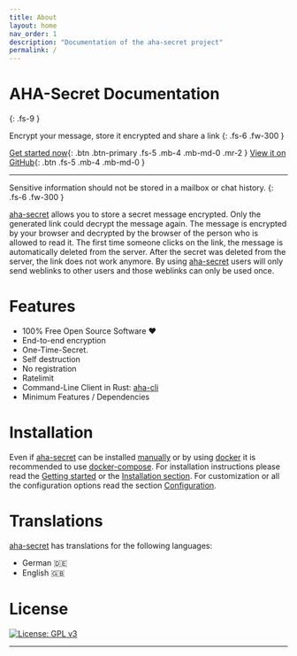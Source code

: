 ```yaml
---
title: About
layout: home
nav_order: 1
description: "Documentation of the aha-secret project"
permalink: /
---
```


# AHA-Secret Documentation
{: .fs-9 }

Encrypt your message, store it encrypted and share a link
{: .fs-6 .fw-300 }

[Get started now](/getting-started){: .btn .btn-primary .fs-5 .mb-4 .mb-md-0 .mr-2 }
[View it on GitHub][aha-secret]{: .btn .fs-5 .mb-4 .mb-md-0 }

---

Sensitive information should not be stored in a mailbox or chat history.
{: .fs-6 .fw-300 }

[aha-secret] allows you to store a secret message encrypted. Only the generated link could decrypt the message again. The message is encrypted by your browser and decrypted by the browser of the person who is allowed to read it. The first time someone clicks on the link, the message is automatically deleted from the server. After the secret was deleted from the server, the link does not work anymore. By using [aha-secret] users will only send weblinks to other users and those weblinks can only be used once.



# Features

* 100% Free Open Source Software ❤️
* End-to-end encryption
* One-Time-Secret. 
* Self destruction
* No registration
* Ratelimit
* Command-Line Client in Rust: [aha-cli]
* Minimum Features / Dependencies

# Installation

Even if [aha-secret] can be installed [manually](/docs/installation/manually) or by using [docker](/docs/installation/docker) it is
recommended to use [docker-compose](/docs/installation/docker-compose).
For installation instructions please read the [Getting started](/getting-started) or the [Installation section](/docs/installation). For customization
or all the configuration options read the section [Configuration](/docs/configuration).

# Translations

[aha-secret] has translations for the following languages:

* German 🇩🇪
* English 🇬🇧

# License

[![License: GPL v3](https://img.shields.io/badge/License-GPLv3-blue.svg)](https://www.gnu.org/licenses/gpl-3.0)

----

[aha-secret]: https://github.com/aha-oida/aha-secret
[aha-cli]: https://github.com/aha-oida/ahasecret-cli
